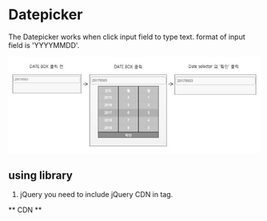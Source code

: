 # Datepicker 

The Datepicker works when click input field to type text.
format of input field is 'YYYYMMDD'.

![alt text](https://github.com/JunpilPark/Datepicker/blob/master/demo_img.jpg "demo img")


## using library

1. jQuery 
 you need to include jQuery CDN in <head> tag.

** CDN **
<pre><code>
<link rel="stylesheet" href="http://code.jquery.com/mobile/1.3.2/jquery.mobile-1.3.2.min.css" /> 
<script src="http://code.jquery.com/jquery-1.9.1.min.js"></script>
<script src="http://code.jquery.com/mobile/1.3.2/jquery.mobile-1.3.2.min.js"></script> 
</code></pre>